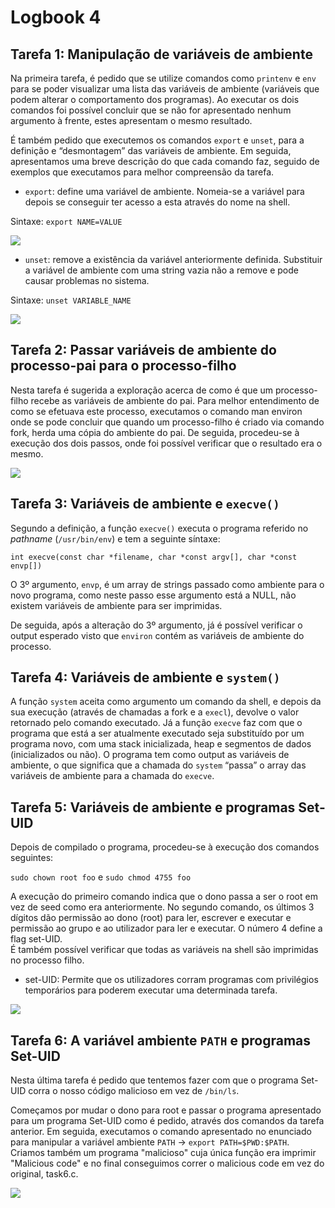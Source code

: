 # Logbook 4

## Tarefa 1: Manipulação de variáveis de ambiente
Na primeira tarefa, é pedido que se utilize comandos como `printenv` e `env` para se poder visualizar uma lista das variáveis de ambiente (variáveis que podem alterar o comportamento dos programas).
Ao executar os dois comandos foi possível concluir que se não for apresentado nenhum argumento à frente, estes apresentam o mesmo resultado.

É também pedido que executemos os comandos `export` e `unset`, para a definição e “desmontagem” das variáveis de ambiente. Em seguida, apresentamos uma breve descrição do que cada comando faz, seguido de exemplos que executamos para melhor compreensão da tarefa.

- `export`: define uma variável de ambiente. Nomeia-se a variável para depois se conseguir ter acesso a esta através do nome na shell.


Sintaxe: `export NAME=VALUE`


![](https://i.imgur.com/q46O6wE.png)

- `unset`: remove a existência da variável anteriormente definida. Substituir a variável de ambiente com uma string vazia não a remove e pode causar problemas no sistema.


Sintaxe: `unset VARIABLE_NAME`


![](https://i.imgur.com/ZiFd7Yi.png)


## Tarefa 2: Passar variáveis de ambiente do processo-pai para o processo-filho
Nesta tarefa é sugerida a exploração acerca de como é que um processo-filho recebe as variáveis de ambiente do pai. 
Para melhor entendimento de como se efetuava este processo, executamos o comando man environ onde se pode concluir que quando um processo-filho é criado via comando fork, herda uma cópia do ambiente do pai.
De seguida, procedeu-se à execução dos dois passos, onde foi possível verificar que o resultado era o mesmo.

![](https://i.imgur.com/B97trJ1.png)



## Tarefa 3: Variáveis de ambiente e `execve()`

Segundo a definição, a função `execve()` executa o programa referido no *pathname* (`/usr/bin/env`) e tem a seguinte síntaxe:

`int execve(const char *filename, char *const argv[], char *const envp[])`

O 3º argumento, `envp`, é um array de strings passado como ambiente para o novo programa, como neste passo esse argumento está a NULL, não existem variáveis de ambiente para ser imprimidas.

De seguida, após a alteração do 3º argumento, já é possível verificar o output esperado visto que `environ` contém as variáveis de ambiente do processo. 


## Tarefa 4: Variáveis de ambiente e `system()`

A função `system` aceita como argumento um comando da shell, e depois da sua execução (através de chamadas a fork e a `execl`), devolve o valor retornado pelo comando executado. 
Já a função `execve` faz com que o programa que está a ser atualmente executado seja substituído por um programa novo, com uma stack inicializada, heap e segmentos de dados (inicializados ou não).
O programa tem como output as variáveis de ambiente, o que significa que a chamada do `system` “passa” o array das variáveis de ambiente para a chamada do `execve`.


## Tarefa 5: Variáveis de ambiente e programas Set-UID
Depois de compilado o programa, procedeu-se à execução dos comandos seguintes:

`sudo chown root foo`  e  `sudo chmod 4755 foo`

A execução do primeiro comando indica que o dono passa a ser o root em vez de seed como era anteriormente. No segundo comando, os últimos 3 dígitos dão permissão ao dono (root) para ler, escrever e executar e permissão ao grupo e ao utilizador para ler e executar. O número 4 define a flag set-UID.  
É também possível verificar que todas as variáveis na shell são imprimidas no processo filho.
- set-UID: Permite que os utilizadores corram programas com privilégios temporários para poderem executar uma determinada tarefa.

![](https://i.imgur.com/ZmPZ9Py.png)


## Tarefa 6: A variável ambiente `PATH` e programas Set-UID
Nesta última tarefa é pedido que tentemos fazer com que o programa Set-UID corra o nosso código malicioso em vez de `/bin/ls`.

Começamos por mudar o dono para root e passar o programa apresentado para um programa Set-UID como é pedido, através dos comandos da tarefa anterior. Em seguida, executamos o comando apresentado no enunciado para manipular a variável ambiente `PATH` &rarr; `export PATH=$PWD:$PATH`.
Criamos também um programa "malicioso" cuja única função era imprimir "Malicious code" e no final conseguimos correr o malicious code em vez do original, task6.c.


![](https://i.imgur.com/mvbYayj.png)
